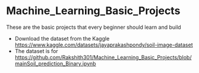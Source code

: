 # Machine_Learning_Basic_Projects
These are the basic projects that every beginner should learn and build

- Download the dataset from the Kaggle https://www.kaggle.com/datasets/jayaprakashpondy/soil-image-dataset 
- The dataset is for https://github.com/Rakshith301/Machine_Learning_Basic_Projects/blob/mainSoil_prediction_Binary.ipynb
